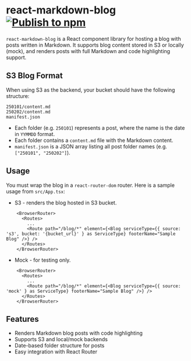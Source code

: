 
# react-markdown-blog [![Publish to npm](https://github.com/ktalanda/react-markdown-blog/actions/workflows/publish.yml/badge.svg)](https://github.com/ktalanda/react-markdown-blog/actions/workflows/publish.yml)

`react-markdown-blog` is a React component library for hosting a blog with posts written in Markdown. It supports blog content stored in S3 or locally (mock), and renders posts with full Markdown and code highlighting support.

## S3 Blog Format

When using S3 as the backend, your bucket should have the following structure:

```
250101/content.md
250202/content.md
manifest.json
```

- Each folder (e.g. `250101`) represents a post, where the name is the date in `YYMMDD` format.
- Each folder contains a `content.md` file with the Markdown content.
- `manifest.json` is a JSON array listing all post folder names (e.g. `["250101", "250202"]`).

## Usage

You must wrap the blog in a `react-router-dom` router. Here is a sample usage from `src/App.tsx`:

- S3 - renders the blog hosted in S3 bucket.
```tsx
    <BrowserRouter>
      <Routes>
        ...
        <Route path="/blog/*" element={<Blog serviceType={{ source: 's3', bucket: '{bucket_url}' } as ServiceType} footerName="Sample Blog" />} />
      </Routes>
    </BrowserRouter>
```

- Mock - for testing only.
```tsx
    <BrowserRouter>
      <Routes>
        ...
        <Route path="/blog/*" element={<Blog serviceType={{ source: 'mock' } as ServiceType} footerName="Sample Blog" />} />
      </Routes>
    </BrowserRouter>
```

## Features
- Renders Markdown blog posts with code highlighting
- Supports S3 and local/mock backends
- Date-based folder structure for posts
- Easy integration with React Router
